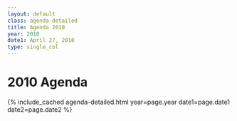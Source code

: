 ```yaml
---
layout: default
class: agenda-detailed
title: Agenda 2010
year: 2010
date1: April 27, 2010
type: single_col
---
```


# 2010 Agenda

{% include_cached agenda-detailed.html year=page.year date1=page.date1 date2=page.date2 %}
